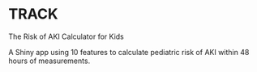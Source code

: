 # TRACK
The Risk of AKI Calculator for Kids

A Shiny app using 10 features to calculate pediatric risk of AKI within 48 hours of measurements.
